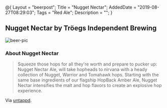@{
 Layout = "beerpost";
 Title = "Nugget Nectar";
 AddedDate = "2019-08-27T08:29:03";
 Tags = "Red Ale";
 Description = "";
 }
 

## Nugget Nectar by Tröegs Independent Brewing

![beer-pic]

### About Nugget Nectar

> Squeeze those hops for all they're worth and prepare to pucker up: Nugget Nectar Ale, will take hopheads to nirvana with a heady collection of Nugget, Warrior and Tomahawk hops. Starting with the same base ingredients of our flagship HopBack Amber Ale, Nugget Nectar intensifies the malt and hop flavors to create an explosive hop experience.

Via [untappd][untappd-url].

[untappd-url]: <https://untappd.com//b/troegs-independent-brewing-nugget-nectar/3757>
[beer-pic]: https://jasonpowley.com/assets/img/2019-08-27-nugget-nectar.jpeg "Nugget Nectar by Tröegs Independent Brewing"
